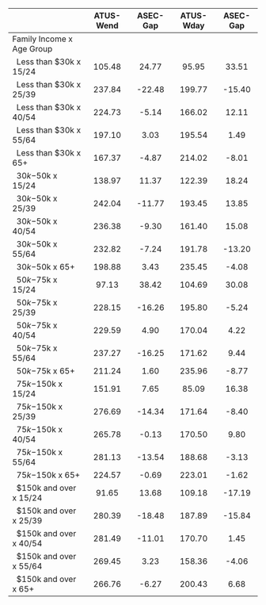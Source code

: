 
|                      |    ATUS-Wend |     ASEC-Gap |    ATUS-Wday |     ASEC-Gap |
| -------------------- | :----------: | :----------: | :----------: | :----------: |
| Family Income x Age Group |              |              |              |              |
| &nbsp;&nbsp;Less than $30k x 15/24 |       105.48 |        24.77 |        95.95 |        33.51 |
| &nbsp;&nbsp;Less than $30k x 25/39 |       237.84 |       -22.48 |       199.77 |       -15.40 |
| &nbsp;&nbsp;Less than $30k x 40/54 |       224.73 |        -5.14 |       166.02 |        12.11 |
| &nbsp;&nbsp;Less than $30k x 55/64 |       197.10 |         3.03 |       195.54 |         1.49 |
| &nbsp;&nbsp;Less than $30k x 65+ |       167.37 |        -4.87 |       214.02 |        -8.01 |
| &nbsp;&nbsp;$30k-$50k x 15/24 |       138.97 |        11.37 |       122.39 |        18.24 |
| &nbsp;&nbsp;$30k-$50k x 25/39 |       242.04 |       -11.77 |       193.45 |        13.85 |
| &nbsp;&nbsp;$30k-$50k x 40/54 |       236.38 |        -9.30 |       161.40 |        15.08 |
| &nbsp;&nbsp;$30k-$50k x 55/64 |       232.82 |        -7.24 |       191.78 |       -13.20 |
| &nbsp;&nbsp;$30k-$50k x 65+ |       198.88 |         3.43 |       235.45 |        -4.08 |
| &nbsp;&nbsp;$50k-$75k x 15/24 |        97.13 |        38.42 |       104.69 |        30.08 |
| &nbsp;&nbsp;$50k-$75k x 25/39 |       228.15 |       -16.26 |       195.80 |        -5.24 |
| &nbsp;&nbsp;$50k-$75k x 40/54 |       229.59 |         4.90 |       170.04 |         4.22 |
| &nbsp;&nbsp;$50k-$75k x 55/64 |       237.27 |       -16.25 |       171.62 |         9.44 |
| &nbsp;&nbsp;$50k-$75k x 65+ |       211.24 |         1.60 |       235.96 |        -8.77 |
| &nbsp;&nbsp;$75k-$150k x 15/24 |       151.91 |         7.65 |        85.09 |        16.38 |
| &nbsp;&nbsp;$75k-$150k x 25/39 |       276.69 |       -14.34 |       171.64 |        -8.40 |
| &nbsp;&nbsp;$75k-$150k x 40/54 |       265.78 |        -0.13 |       170.50 |         9.80 |
| &nbsp;&nbsp;$75k-$150k x 55/64 |       281.13 |       -13.54 |       188.68 |        -3.13 |
| &nbsp;&nbsp;$75k-$150k x 65+ |       224.57 |        -0.69 |       223.01 |        -1.62 |
| &nbsp;&nbsp;$150k and over x 15/24 |        91.65 |        13.68 |       109.18 |       -17.19 |
| &nbsp;&nbsp;$150k and over x 25/39 |       280.39 |       -18.48 |       187.89 |       -15.84 |
| &nbsp;&nbsp;$150k and over x 40/54 |       281.49 |       -11.01 |       170.70 |         1.45 |
| &nbsp;&nbsp;$150k and over x 55/64 |       269.45 |         3.23 |       158.36 |        -4.06 |
| &nbsp;&nbsp;$150k and over x 65+ |       266.76 |        -6.27 |       200.43 |         6.68 |


